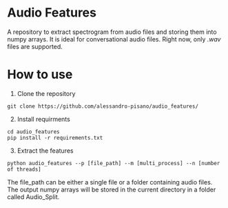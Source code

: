 # Audio Features
A repository to extract spectrogram from audio files and storing them into numpy arrays. It is ideal for conversational audio files. Right now, only _.wav_ files are supported.


# How to use

1. Clone the repository
```
git clone https://github.com/alessandro-pisano/audio_features/
```
2. Install requirments
```
cd audio_features
pip install -r requirements.txt
```
3. Extract the features
```
python audio_features --p [file_path] --m [multi_process] --n [number of threads] 
```
The file_path can be either a single file or a folder containing audio files. The output numpy arrays will be stored in  the current directory in a folder called Audio_Split.
